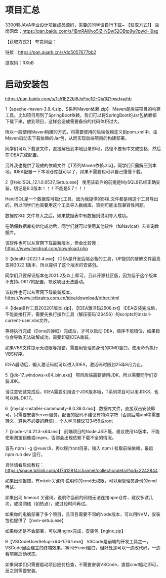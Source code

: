 # 项目汇总
3300套JAVA毕业设计项目成品源码，需要的同学请自行下载~
【获取方式1】 百度网盘：https://pan.baidu.com/s/1BmRAWyo5IZ-NDw52OBtp9w?pwd=l9ag

【获取方式2】 夸克网盘：

链接：https://pan.quark.cn/s/dd5057677bb2

提取码：RXbB

# 启动安装包

https://pan.baidu.com/s/1s51E22bl8JoFoc1D-Qja1Q?pwd=ajhb

1【apache-maven-3.8.4.zip、S系列Maven依赖.zip】
Maven是后端项目的构建工具。比如项目用到了SpringBoot依赖，我们可以将SpringBoot的Jar包依赖都下载下来，放到项目，这样会造成需要备份的代码体积过大。

所以一般使用Maven构建的方式，将需要使用的后端依赖定义到pom.xml中，由Maven自动去下载依赖的Jar包，从而实现后端项目的构建部署。

同学们可以下载该文件，直接解压到本地目录即可，路径不要有中文或空格，然后在IDEA完成配置。

另外我也提供了现成的依赖文件【T系列Maven依赖.zip】，同学们只需解压到本地，IDEA配置一下本地仓库就可以了，如果不需要也可以自己慢慢下载。

2【HeidiSQL_12.1.0.6537_Setup.exe】
使用该软件的前提是MySQL8已经正确安装，切记是8.0版本！！！不能是5.7！！！

HeidiSQL是一个数据库可视化工具，因为我提供的SQL文件都是用这个工具导出的，所以同学们也需要用这个工具导入数据库，否则可能出现兼容性问题。

数据库SQL文件导入之后，如果数据表中有数据则说明导入成功。

在确保数据库初始化成功后，同学们就可以使用其他软件（如Navicat）去查询数据库。

该软件也可以从官网下载最新版本，但会比较慢：https://www.heidisql.com/download.php

3【ideaIU-2022.1.4.exe】
IDEA是开发后端必备的工具，UP提供的破解文件最高支持2022.1版本，所以提供了这个版本的安装包。

同学们只要保证版本在2021.2及以上即可，且非开源社区版，因为低于这个版本不支持JDK17的配置，导致项目无法启动。

该软件也可以从官网下载最新版本，https://www.jetbrains.com.cn/idea/download/other.html

4【Idea操作工具202201版本.zip】、【IDEA激活码2508.txt】
IDEA安装完成后，不能直接打开，需要先执行操作工具（解压密码123456）的scripts的install-current-user.vbs文件。

等待执行完成（Done的弹框）完成后，才可以启动IDEA，顺序不能错位，如果错位会导致无法破解成功，需要卸载IDEA重装。

如果VBS文件提示无权限等报错，需要用管理员身份的CMD窗口，使用命令执行VBS程序。

IDEA启动后，输入激活码就可以进入IDEA，激活码时限到25年8月为止。

5【jdk-17_windows-x64_bin.exe】
项目后端需要使用JDK，所以需要同学们安装JDK。

请注意安装完成后，IDEA需要引用这个JDK版本哦，T系列项目可以用JDK8，也可以用JDK17。

6【mysql-installer-community-8.0.38.0.msi】
数据库文件，直接双击安装即可，只需要安装Server服务，配置的密码不建议有特殊字符（否则后端uml中需要转义，避免不必要的麻烦），个人学习建议123456或root


7【node-v14.21.3-x64.msi】
前端项目的Node.JS环境，建议使用14版本，不能使用淘宝镜像或cnpm，否则会出现依赖下载不全的情况。

首先 npm i -g @vue/cli，再cd到front目录，输入 npm i 拉取前端依赖，最后 npm run dev 运行。

具体请看启动教程：https://space.bilibili.com/417412814/channel/collectiondetail?sid=2242844

如果出现报错，有mkdir关键词  说明你的cmd无权限，可以用管理员身份的cmd再试。

如果出现 timeout 关键词，说明你当前的网络无法连接npm仓库，建议多试几次，或换网络（如热点），或过段时间再试。

如果你的电脑部署了多个项目，且项目需要不同的Node版本，可以用NVM，安装包也提供了【nvm-setup.exe】

如果你还是不会部署，可以用nginx完成，安装包【nginx.zip】

9【VSCodeUserSetup-x64-1.76.1.exe】
VSCode是前端的开发工具之一，VSCode里面建立的终端效果，等同于cmd窗口，但好处是可以一边改代码，一边看项目启动状态。

如果同学们只需要启动项目应付检查，不需要安装VSCode，直接cmd启动即可，反之则需要安装。
